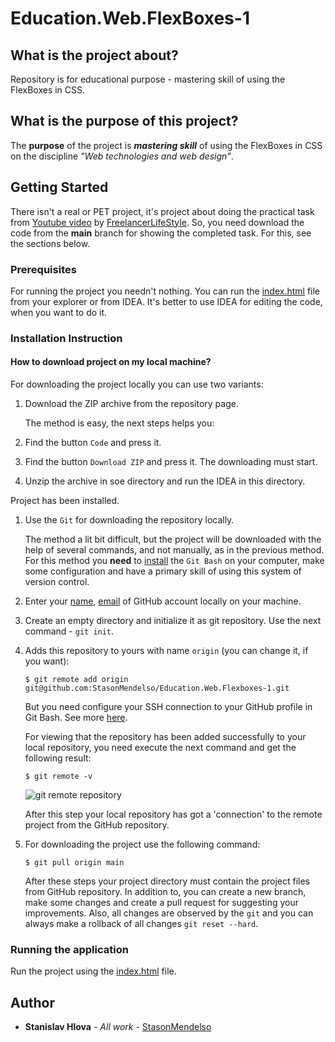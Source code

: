 # Education.Web.FlexBoxes-1

## What is the project about?

Repository is for educational purpose - mastering skill of using the FlexBoxes in CSS.

## What is the purpose of this project?

The **purpose** of the project is ***mastering skill*** of using the FlexBoxes in CSS on the discipline *"Web
technologies and web design"*.

## Getting Started

There isn't a real or PET project, it's project about doing the practical task
from [Youtube video](https://www.youtube.com/watch?v=8Gu40PFzOHI&ab_channel=%D0%A4%D1%80%D1%96%D0%BB%D0%B0%D0%BD%D1%81%D0%B5%D1%80%D0%BF%D0%BE%D0%B6%D0%B8%D1%82%D1%82%D1%8E)
by [FreelancerLifeStyle](https://www.youtube.com/@FreelancerLifeStyle). So, you need download the code from the **main** branch for showing the completed task. For this, see the sections below.

### Prerequisites

For running the project you needn't nothing. You can run the [index.html](index.html) file from your explorer or from
IDEA. It's better to use IDEA for editing the code, when you want to do it.

### Installation Instruction

#### How to download project on my local machine?

For downloading the project locally you can use two variants:

1. Download the ZIP archive from the repository page.

   The method is easy, the next steps helps you:
2. Find the button `Code` and press it.
3. Find the button `Download ZIP` and press it. The downloading must start.
4. Unzip the archive in soe directory and run the IDEA in this directory.

Project has been installed.

1. Use the `Git` for downloading the repository locally.

   The method a lit bit difficult, but the project will be downloaded with the help
   of several commands, and not manually, as in the previous method. For this method
   you **need** to [install][4] the `Git Bash` on your computer, make some configuration and have a primary skill of
   using this system of version control.
2. Enter your [name][5], [email][6] of GitHub account locally on your machine.
3. Create an empty directory and initialize it as git repository. Use the next
   command - `git init`.
4. Adds this repository to yours with name `origin` (you can change it, if you want):
    ```
   $ git remote add origin git@github.com:StasonMendelso/Education.Web.Flexboxes-1.git
   ```
   But you need configure your SSH connection to your GitHub profile in Git Bash. See more [here][7].

   For viewing that the repository has been added successfully to your local
   repository, you need execute the next command and get the following result:
   ```
   $ git remote -v
   ```
   ![git remote repository](readme/images/img.png)

   After this step your local repository has got a 'connection' to the remote
   project from the GitHub repository.
5. For downloading the project use the following command:
   ```
   $ git pull origin main
   ```
   After these steps your project directory must contain the project files from
   GitHub repository. In addition to, you can create a new branch, make some
   changes and create a pull request for suggesting your improvements. Also, all
   changes are observed by the `git` and you can always make a rollback of
   all changes `git reset --hard`.

### Running the application

Run the project using the [index.html](index.html) file.

## Author

* **Stanislav Hlova** - *All work* - [StasonMendelso](https://github.com/StasonMendelso)


[4]:https://git-scm.com/downloads

[5]:https://docs.github.com/en/get-started/getting-started-with-git/setting-your-username-in-git

[6]:https://docs.github.com/en/account-and-profile/setting-up-and-managing-your-personal-account-on-github/managing-email-preferences/setting-your-commit-email-address

[7]:https://docs.github.com/en/authentication/connecting-to-github-with-ssh